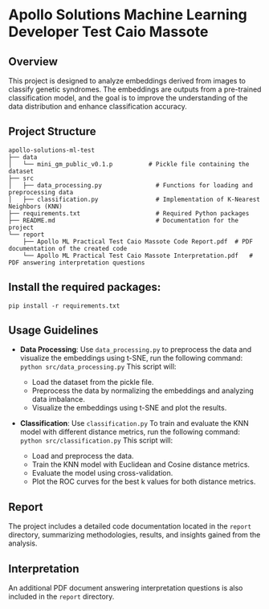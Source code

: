 # Apollo Solutions Machine Learning Developer Test Caio Massote

## Overview
This project is designed to analyze embeddings derived from images to classify genetic syndromes. The embeddings are outputs from a pre-trained classification model, and the goal is to improve the understanding of the data distribution and enhance classification accuracy.

## Project Structure
```
apollo-solutions-ml-test
├── data
│   └── mini_gm_public_v0.1.p          # Pickle file containing the dataset
├── src
│   ├── data_processing.py               # Functions for loading and preprocessing data
│   ├── classification.py                # Implementation of K-Nearest Neighbors (KNN)
├── requirements.txt                     # Required Python packages
├── README.md                            # Documentation for the project
└── report
    ├── Apollo ML Practical Test Caio Massote Code Report.pdf  # PDF documentation of the created code
    └── Apollo ML Practical Test Caio Massote Interpretation.pdf   # PDF answering interpretation questions
```

## Install the required packages:
   ```
   pip install -r requirements.txt
   ```

## Usage Guidelines
- **Data Processing**: Use `data_processing.py` to preprocess the data and visualize the embeddings using t-SNE, run the following command: `python src/data_processing.py`
This script will:
   - Load the dataset from the pickle file.
   - Preprocess the data by normalizing the embeddings and analyzing data imbalance.
   - Visualize the embeddings using t-SNE and plot the results.

- **Classification**: Use `classification.py` To train and evaluate the KNN model with different distance metrics, run the following command: `python src/classification.py`
This script will:
   - Load and preprocess the data.
   - Train the KNN model with Euclidean and Cosine distance metrics.
   - Evaluate the model using cross-validation.
   - Plot the ROC curves for the best k values for both distance metrics.

## Report
The project includes a detailed code documentation located in the `report` directory, summarizing methodologies, results, and insights gained from the analysis.

## Interpretation
An additional PDF document answering interpretation questions is also included in the `report` directory.